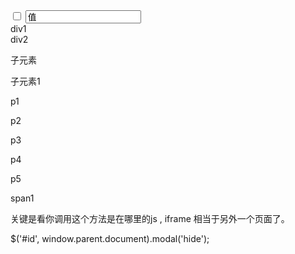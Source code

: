 <input type="checkbox" class="input" />
  <input type="text" class="input1" value="值" />

  <div class="test">div1</div>
  <div class="test">div2</div>
  <div class="test1">
    <p>子元素</p>
  </div>
  <div class="test2" data-value="wwe">
    <!--注释-->
    <p>子元素1</p>
  </div>
  <div class="test3 test4">
    <p>p1</p>
    <p class="p2">p2</p>
    <p>p3</p>
    <p>p4</p>
    <p>p5</p>
    <span> 
      span1
    </span>
  </div>
  <script>
    //bind() - 为一个元素绑定一个事件处理程序
    //data()-在匹配元素上存储任意相关数据
    //on() - 在选定的元素上绑定一个或多个事件处理函数
    //off() - 移除一个事件处理函数
    //one() - 为元素的事件添加处理函数。处理函数在每个元素上每种事件类型最多执行一次
    //ready()-当DOM准备就绪时，指定一个函数来执行
    //removeData()-在元素上移除绑定的数据
    //triggerHandler() -为一个事件执行附加到元素的所有处理程序
    //unbind() - 从元素上删除一个以前附加事件处理程序

    //addClass()-为每个匹配的元素添加指定的样式类名
    angular.element(document.querySelectorAll(".test")).addClass("asd");
    
    //after()-在匹配元素集合中的每个元素后面插入参数所指定的内容，作为其兄弟节点
    angular.element(document.querySelector(".test")).after("<p>我是通过after()添加进来的</p>");
    
    //append()-在每个匹配元素里面的末尾处插入参数内容
    angular.element(document.querySelector(".test")).append("<p>我是通过append()添加进来的</p>");
    
    //attr() - 获取匹配的元素集合中的第一个元素的属性的值
    console.log(angular.element(document.querySelector(".test")).attr("class"));
    
    //children() - 获得匹配元素集合中每个元素的子元素，选择器选择性筛选
    console.log(angular.element(document.querySelector(".test1")).children());
    
    //clone()-创建一个匹配的元素集合的深度拷贝副本
    angular.element(document.querySelector(".test")).append(angular.element(document.querySelector(".test1")).clone());
    
    //contents()-获得匹配元素集合中每个元素的子元素，包括文字和注释节点
    console.log(angular.element(document.querySelector(".test2")).contents());
    
    //css() - 获取匹配元素集合中的第一个元素的样式属性的值
    console.log(angular.element(document.querySelector(".test3")).css("color"));
    
    //detach()-从DOM中去掉所有匹配的元素
    angular.element(document.querySelector(".test1 p")).detach();
    
    //empty()-从DOM中移除集合中匹配元素的所有子节点
    angular.element(document.querySelector(".test2")).empty();
    
    //eq()-减少匹配元素的集合为指定的索引的哪一个元素
    console.log(angular.element(document.querySelectorAll(".test3 p")).eq(2)[0].innerHTML);
    
    //find() - 通过一个选择器，jQuery对象，或元素过滤，得到当前匹配的元素集合中每个元素的后代
    console.log(angular.element(document.querySelector(".test3")).find("span")[0].innerHTML);
    
    //hasClass()-确定任何一个匹配元素是否有被分配给定的（样式）类
    console.log(angular.element(document.querySelector(".test3")).hasClass("test4"));
    
    //html()-获取集合中第一个匹配元素的HTML内容
    console.log(angular.element(document.querySelector(".test2")).html());
    
    //next() - 取得匹配的元素集合中每一个元素紧邻的后面同辈元素的元素集合。如果提供一个选择器，那么只有紧跟着的兄弟元素满足选择器时，才会返回此元素
    console.log(angular.element(document.querySelector(".test3 .p2")).next()[0].innerHTML);
    
    //parent() - 取得匹配元素集合中，每个元素的父元素，可以提供一个可选的选择器
    console.log(angular.element(document.querySelector("span")).parent());


    //prepend()-将参数内容插入到每个匹配元素的前面（元素内部）
    angular.element(document.querySelector(".test")).prepend("<p>我是通过prepend()添加进来的</p>");
    
    //prop()-获取匹配的元素集中第一个元素的属性（property）值
    angular.element(document.querySelector(".input")).prop("checked", true);
    
    //remove()-将匹配元素集合从DOM中删除。（同时移除元素上的事件及 jQuery 数据。）
    angular.element(document.querySelector(".test2")).remove();
    
    //removeAttr()-为匹配的元素集合中的每个元素中移除一个属性（attribute）
    angular.element(document.querySelector(".test2")).removeAttr("data-value");
    
    //removeClass()-移除集合中每个匹配元素上一个，多个或全部样式
    angular.element(document.querySelector(".test3")).removeClass("test4");
    
    //replaceWith() - 用提供的内容替换集合中所有匹配的元素并且返回被删除元素的集合
    angular.element(document.querySelector(".test1")).replaceWith("<p>replaceWith()替换的内容</p>");
    
    //text()-得到匹配元素集合中每个元素的合并文本，包括他们的后代
    console.log(angular.element(document.querySelector(".test")).text());
    
    //toggleClass()-在匹配的元素集合中的每个元素上添加或删除一个或多个样式类,取决于这个样式类是否存在或值切换属性。即：如果存在（不存在）就删除（添加）一个类
    angular.element(document.querySelector(".test1")).toggleClass("test1");
    angular.element(document.querySelector(".test2")).toggleClass("test1");
    
    //val()-获取匹配的元素集合中第一个元素的当前值
    console.log(angular.element(document.querySelector(".input1")).val());
    
    //wrap() - 在每个匹配的元素外层包上一个html元素
    angular.element(document.querySelector(".test1")).wrap("<div></div>");
  </script>



关键是看你调用这个方法是在哪里的js , iframe 相当于另外一个页面了。

$('#id', window.parent.document).modal('hide');